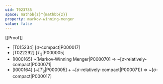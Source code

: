 ```yaml
---
uid: T023785
space: mathbb{z}^{mathbb{z}}
property: markov-winning-menger
value: false
---
```

[[Proof]]

* [T015234] [$\sigma$-compact|P000017]
* [T022292] [$T_3$|P000005]
* [I000165] ~[Markov-Winning Menger|P000070] => ~[$\sigma$-relatively-compact|P000071]
* [I000164] (~[$T_3$|P000005] + ~[$\sigma$-relatively-compact|P000071]) => ~[$\sigma$-compact|P000017]

